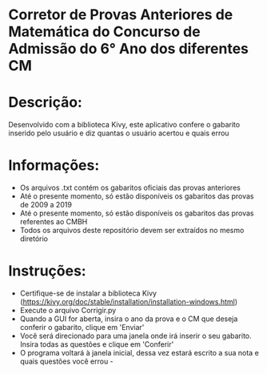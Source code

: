 # Corretor de Provas Anteriores de Matemática do Concurso de Admissão do 6° Ano dos diferentes CM

# Descrição:
  Desenvolvido com a biblioteca Kivy, este aplicativo confere o gabarito inserido pelo usuário e diz quantas o usuário acertou e quais errou
  
# Informações:
  - Os arquivos .txt contém os gabaritos oficiais das provas anteriores
  - Até o presente momento, só estão disponíveis os gabaritos das provas de 2009 a 2019
  - Até o presente momento, só estão disponíveis os gabaritos das provas referentes ao CMBH
  - Todos os arquivos deste repositório devem ser extraídos no mesmo diretório
  
# Instruções:
  - Certifique-se de instalar a biblioteca Kivy (https://kivy.org/doc/stable/installation/installation-windows.html)
  - Execute o arquivo Corrigir.py
  - Quando a GUI for aberta, insira o ano da prova e o CM que deseja conferir o gabarito, clique em 'Enviar'
  - Você será direcionado para uma janela onde irá inserir o seu gabarito. Insira todas as questões e clique em 'Conferir'
  - O programa voltará à janela inicial, dessa vez estará escrito a sua nota e quais questões você errou  -
